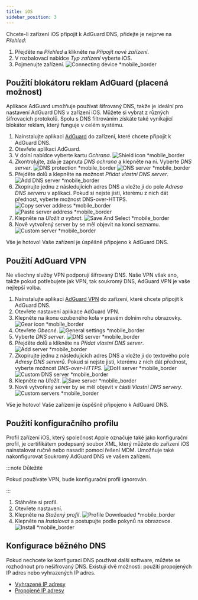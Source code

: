 ```yaml
---
title: iOS
sidebar_position: 3
---
```


Chcete-li zařízení iOS připojit k AdGuard DNS, přidejte je nejprve na _Přehled_:

1. Přejděte na _Přehled_ a klikněte na _Připojit nové zařízení_.
2. V rozbalovací nabídce _Typ zařízení_ vyberte iOS.
3. Pojmenujte zařízení.
    ![Connecting device \*mobile_border](https://cdn.adtidy.org/content/kb/dns/private/new_dns/connect/ios_ab/choose_ios.png)

## Použití blokátoru reklam AdGuard (placená možnost)

Aplikace AdGuard umožňuje používat šifrovaný DNS, takže je ideální pro nastavení AdGuard DNS v zařízení iOS. Můžete si vybrat z různých šifrovacích protokolů. Spolu s DNS filtrováním získáte také vynikající blokátor reklam, který funguje v celém systému.

1. Nainstalujte aplikaci [AdGuard](https://adguard.com/adguard-ios/overview.html) do zařízení, které chcete připojit k AdGuard DNS.
2. Otevřete aplikaci AdGuard.
3. V dolní nabídce vyberte kartu _Ochrana_.
    ![Shield icon \*mobile_border](https://cdn.adtidy.org/content/kb/dns/private/new_dns/connect/ios_ab/ios_step3.jpg)
4. Zkontrolujte, zda je zapnuta _DNS ochrana_ a klepněte na ni. Vyberte _DNS server_.
    ![DNS protection \*mobile_border](https://cdn.adtidy.org/content/kb/dns/private/new_dns/connect/ios_ab/ios_step4.jpg)
    ![DNS server \*mobile_border](https://cdn.adtidy.org/content/kb/dns/private/new_dns/connect/ios_ab/ios_step4_2.jpg)
5. Přejděte dolů a klepněte na možnost _Přidat vlastní DNS server_.
    ![Add DNS server \*mobile_border](https://cdn.adtidy.org/content/kb/dns/private/new_dns/connect/ios_ab/ios_step5.jpg)
6. Zkopírujte jednu z následujících adres DNS a vložte ji do pole _Adresa DNS serveru_ v aplikaci. Pokud si nejste jisti, kterému z nich dát přednost, vyberte možnost DNS-over-HTTPS.
    ![Copy server address \*mobile_border](https://cdn.adtidy.org/content/kb/dns/private/new_dns/connect/ios_ab/ios_step6_1.png)
    ![Paste server address \*mobile_border](https://cdn.adtidy.org/content/kb/dns/private/new_dns/connect/ios_ab/ios_step6_2.jpg)
7. Klepněte na _Uložit a vybrat_.
    ![Save And Select \*mobile_border](https://cdn.adtidy.org/content/kb/dns/private/new_dns/connect/ios_ab/ios_step7.jpg)
8. Nově vytvořený server by se měl objevit na konci seznamu.
    ![Custom server \*mobile_border](https://cdn.adtidy.org/content/kb/dns/private/new_dns/connect/ios_ab/ios_step8.jpg)

Vše je hotovo! Vaše zařízení je úspěšně připojeno k AdGuard DNS.

## Použití AdGuard VPN

Ne všechny služby VPN podporují šifrovaný DNS. Naše VPN však ano, takže pokud potřebujete jak VPN, tak soukromý DNS, AdGuard VPN je vaše nejlepší volba.

1. Nainstalujte aplikaci [AdGuard VPN](https://adguard-vpn.com/ios/overview.html) do zařízení, které chcete připojit k AdGuard DNS.
2. Otevřete nastavení aplikace AdGuard VPN.
3. Klepněte na ikonu ozubeného kola v pravém dolním rohu obrazovky.
    ![Gear icon \*mobile_border](https://cdn.adtidy.org/content/kb/dns/private/new_dns/connect/ios_vpn/ios_step3.jpg)
4. Otevřete _Obecné_.
    ![General settings \*mobile_border](https://cdn.adtidy.org/content/kb/dns/private/new_dns/connect/ios_vpn/ios_step4.jpg)
5. Vyberte _DNS server_.
    ![DNS server \*mobile_border](https://cdn.adtidy.org/content/kb/dns/private/new_dns/connect/ios_vpn/ios_step5.png)
6. Přejděte dolů a klikněte na _Přidat vlastní DNS server_.
    ![Add server \*mobile_border](https://cdn.adtidy.org/content/kb/dns/private/new_dns/connect/ios_vpn/ios_step6.png)
7. Zkopírujte jednu z následujících adres DNS a vložte ji do textového pole _Adresy DNS serverů_. Pokud si nejste jisti, kterému z nich dát přednost, vyberte možnost _DNS-over-HTTPS_.
    ![DoH server \*mobile_border](https://cdn.adtidy.org/content/kb/dns/private/new_dns/connect/ios_vpn/ios_step7_1.png)
    ![Custom DNS server \*mobile_border](https://cdn.adtidy.org/content/kb/dns/private/new_dns/connect/ios_vpn/ios_step7_2.jpg)
8. Klepněte na _Uložit_.
    ![Save server \*mobile_border](https://cdn.adtidy.org/content/kb/dns/private/new_dns/connect/ios_vpn/ios_step8.jpg)
9. Nově vytvořený server by se měl objevit v části _Vlastní DNS servery_.
    ![Custom servers \*mobile_border](https://cdn.adtidy.org/content/kb/dns/private/new_dns/connect/ios_vpn/ios_step9.png)

Vše je hotovo! Vaše zařízení je úspěšně připojeno k AdGuard DNS.

## Použití konfiguračního profilu

Profil zařízení iOS, který společnost Apple označuje také jako konfigurační profil, je certifikátem podepsaný soubor XML, který můžete do zařízení iOS nainstalovat ručně nebo nasadit pomocí řešení MDM. Umožňuje také nakonfigurovat Soukromý AdGuard DNS ve vašem zařízení.

:::note Důležité

Pokud používáte VPN, bude konfigurační profil ignorován.

:::

1. Stáhněte si profil.
2. Otevřete nastavení.
3. Klepněte na _Stažený profil_.
    ![Profile Downloaded \*mobile_border](https://cdn.adtidy.org/content/kb/dns/private/new_dns/connect/ios_manual/manual_step3.png)
4. Klepněte na _Instalovat_ a postupujte podle pokynů na obrazovce.
    ![Install \*mobile_border](https://cdn.adtidy.org/content/kb/dns/private/new_dns/connect/ios_manual/manual_step4.png)

## Konfigurace běžného DNS

Pokud nechcete ke konfiguraci DNS používat další software, můžete se rozhodnout pro nešifrovaný DNS. Existují dvě možnosti: použití propojených IP adres nebo vyhrazených IP adres.

- [Vyhrazené IP adresy](/private-dns/connect-devices/other-options/dedicated-ip.md)
- [Propojené IP adresy](/private-dns/connect-devices/other-options/linked-ip.md)

